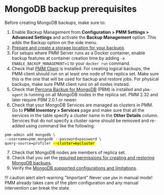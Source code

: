 # MongoDB backup prerequisites

Before creating MongoDB backups, make sure to:

1. Enable Backup Management from <i class="uil uil-cog"></i> **Configuration > PMM Settings > Advanced Settings** and activate the **Backup Management** option. This adds the <i class="uil uil-history"></i> Backup option on the side menu.
2. [Prepare and create a storage location for your backups](../../get-started/backup/prepare_storage_location.md).
3. For setups where PMM Server runs as a Docker container, enable backup features at container creation time by adding `-e ENABLE_BACKUP_MANAGEMENT=1` to your `docker run` command.
4. Check that [PMM Client](../../setting-up/client/index.md) is installed. For creating logical backups, the PMM client should run on at least one node of the replica set. Make sure this is the one that will be used for backup and restore jobs. For physical backups, make sure PMM client runs on all nodes instead.  
5. Check that [Percona Backup for MongoDB](https://docs.percona.com/percona-backup-mongodb/index.html) (PBM) is installed and `pbm-agent` is running on all MongoDB nodes in the replica set. PMM 2.32 and later require PBM 2.0.1 or newer.
6. Check that your MongoDB Services are managed as clusters in PMM. Go to **PMM Inventory > Services** page and make sure that all the services in the table specify a cluster name in the **Other Details** column. Services that do not specify a cluster name should be removed and re-added using command like the following:

<pre>
<code>pmm-admin add mongodb \
--username=pmm_mongodb --password=password \
query-source=profiler <mark>--cluster=mycluster</mark></code>
</pre>

7. Check that MongoDB nodes are members of replica set.
8. Check that you set the [required permissions for creating and restoring MongoDB backups](../../setting-up/client/mongodb.md#create-pmm-account-and-set-permissions).
9.  Verify the [MongoDB supported configurations and limitations](../../get-started/backup/mongodb_limitations.md).
   

!!! caution alert alert-warning "Important"
       Never use `pbm`  in manual mode! PMM already takes care of the pbm configuration and any manual intervention can break the state.
